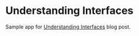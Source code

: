 Understanding Interfaces
========================

Sample app for [Understanding Interfaces]() blog post.
